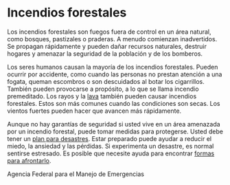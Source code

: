 Incendios forestales
====================


Los incendios forestales son fuegos fuera de control en un área natural, como bosques, pastizales o praderas. A menudo comienzan inadvertidos. Se propagan rápidamente y pueden dañar recursos naturales, destruir hogares y amenazar la seguridad de la población y de los bomberos.


Los seres humanos causan la mayoría de los incendios forestales. Pueden ocurrir por accidente, como cuando las personas no prestan atención a una fogata, queman escombros o son descuidados al botar los cigarrillos. También pueden provocarse a propósito, a lo que se llama incendio premeditado. Los rayos y la [lava](https://medlineplus.gov/spanish/volcanoes.html) también pueden causar incendios forestales. Estos son más comunes cuando las condiciones son secas. Los vientos fuertes pueden hacer que avancen más rápidamente.


Aunque no hay garantías de seguridad si usted vive en un área amenazada por un incendio forestal, puede tomar medidas para protegerse. Usted debe tener un [plan para desastres](https://medlineplus.gov/spanish/disasterpreparationandrecovery.html). Estar preparado puede ayudar a reducir el miedo, la ansiedad y las pérdidas. Si experimenta un desastre, es normal sentirse estresado. Es posible que necesite ayuda para encontrar [formas para afrontarlo](https://medlineplus.gov/spanish/copingwithdisasters.html). 


Agencia Federal para el Manejo de Emergencias

